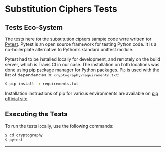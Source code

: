 # Substitution Ciphers Tests

## Tests Eco-System

The tests here for the substitution ciphers sample code were written for [Pytest][1].
Pytest is an open source framework for testing Python code. It is a no-boilerplate alternative to 
Python’s standard unittest module.

Pytest had to be installed locally for development, and remotely on the build server, which is
Travis CI in our case. The installation on both locations was done using [pip][2] package manager
for Python packages. Pip is used with the list of dependencies in: `cryptography/requirements.txt`:

```bash
$ pip install -r requirements.txt
```

Installation instructions of pip for various environments are available on [pip official site][3].

## Executing the Tests

To run the tests locally, use the following commands:

```bash
$ cd cryptography
$ pytest
```

---

[1]: https://pytest.org/
[2]: https://pypi.org/project/pip/
[3]: https://pip.pypa.io/en/stable/installing/
